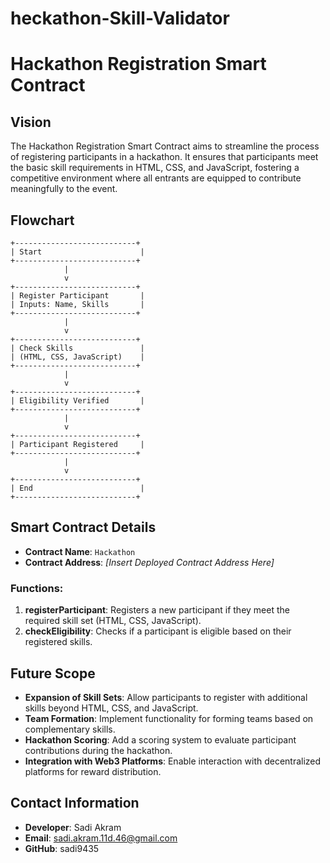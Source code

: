 # heckathon-Skill-Validator


# Hackathon Registration Smart Contract

## Vision
The Hackathon Registration Smart Contract aims to streamline the process of registering participants in a hackathon. It ensures that participants meet the basic skill requirements in HTML, CSS, and JavaScript, fostering a competitive environment where all entrants are equipped to contribute meaningfully to the event.

## Flowchart
```
+---------------------------+
| Start                      |
+---------------------------+
            |
            v
+---------------------------+
| Register Participant       |
| Inputs: Name, Skills       |
+---------------------------+
            |
            v
+---------------------------+
| Check Skills               |
| (HTML, CSS, JavaScript)    |
+---------------------------+
            |
            v
+---------------------------+
| Eligibility Verified       |
+---------------------------+
            |
            v
+---------------------------+
| Participant Registered     |
+---------------------------+
            |
            v
+---------------------------+
| End                        |
+---------------------------+

```
## Smart Contract Details
- **Contract Name**: `Hackathon`
- **Contract Address**: *[Insert Deployed Contract Address Here]*

### Functions:
1. **registerParticipant**: Registers a new participant if they meet the required skill set (HTML, CSS, JavaScript).
2. **checkEligibility**: Checks if a participant is eligible based on their registered skills.

## Future Scope
- **Expansion of Skill Sets**: Allow participants to register with additional skills beyond HTML, CSS, and JavaScript.
- **Team Formation**: Implement functionality for forming teams based on complementary skills.
- **Hackathon Scoring**: Add a scoring system to evaluate participant contributions during the hackathon.
- **Integration with Web3 Platforms**: Enable interaction with decentralized platforms for reward distribution.

## Contact Information
- **Developer**: Sadi Akram
- **Email**: sadi.akram.11d.46@gmail.com
- **GitHub**: sadi9435
